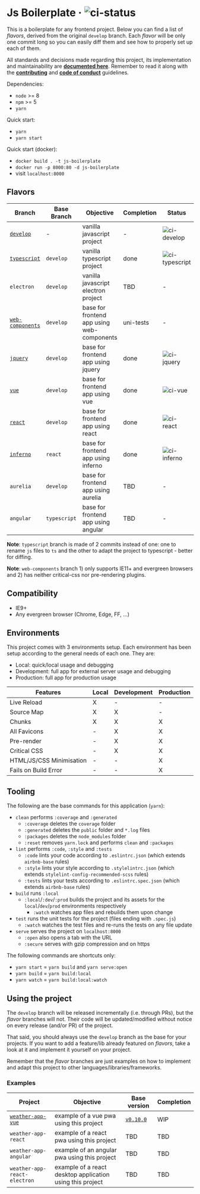 # Js Boilerplate &middot; ![ci-status][ci-develop]

This is a boilerplate for any frontend project. Below you can find a list of
_flavors_, derived from the original `develop` branch. Each _flavor_ will be
only one commit long so you can easily diff them and see how to properly set up
each of them.

All standards and decisions made regarding this project, its implementation and
maintainability are **[documented here](.github/STANDARDS.md)**. Remember to read it
along with the **[contributing](.github/CONTRIBUTING.md)** and
**[code of conduct](.github/CODE_OF_CONDUCT.md)** guidelines.

Dependencies:
- `node` >= 8
- `npm` >= 5
- `yarn`

Quick start:
- `yarn`
- `yarn start`

Quick start (docker):
- `docker build . -t js-boilerplate`
- `docker run -p 8000:80 -d js-boilerplate`
- visit `localhost:8000`

## Flavors

| Branch | Base Branch | Objective | Completion | Status |
| ------ | ------ | ------ | ------ | ------ |
| [`develop`][link-develop] | - | vanilla javascript project | - | ![ci-develop][ci-develop] |
| [`typescript`][link-typescript] | `develop` | vanilla typescript project | done | ![ci-typescript][ci-typescript] |
| `electron` | `develop` | vanilla javascript electron project | TBD | - |
| [`web-components`][link-web-components] | `develop` | base for frontend app using web-components | uni-tests | - |
| [`jquery`][link-jquery] | `develop` | base for frontend app using jquery | done | ![ci-jquery][ci-jquery] |
| [`vue`][link-vue] | `develop` | base for frontend app using vue | done | ![ci-vue][ci-vue] |
| [`react`][link-react] | `develop` | base for frontend app using react | done | ![ci-react][ci-react] |
| [`inferno`][link-inferno] | `react` | base for frontend app using inferno | done | ![ci-inferno][ci-inferno] |
| `aurelia` | `develop` | base for frontend app using aurelia | TBD | - |
| `angular` | `typescript` | base for frontend app using angular | TBD | - |

**Note**: `typescript` branch is made of 2 commits instead of one: one to rename
`js` files to `ts` and the other to adapt the project to typescript - better for
diffing.

**Note**: `web-components` branch 1) only supports IE11+ and evergreen browsers
and 2) has neither critical-css nor pre-rendering plugins.

## Compatibility

- IE9+
- Any evergreen browser (Chrome, Edge, FF, ...)

## Environments

This project comes with 3 environments setup. Each environment has been setup
according to the general needs of each one. They are:
- Local: quick/local usage and debugging
- Development: full app for external server usage and debugging
- Production: full app for production usage

| Features | Local | Development | Production |
| ------ | ------ | ------ | ------ |
| Live Reload | X | - | - |
| Source Map | X | X | - |
| Chunks | X | X | X |
| All Favicons | - | X | X |
| Pre-render | - | X | X |
| Critical CSS | - | X | X |
| HTML/JS/CSS Minimisation | - | - | X |
| Fails on Build Error | - | - | X |

## Tooling

The following are the base commands for this application (`yarn`):
- `clean` performs `:coverage` and `:generated`
  - `:coverage` deletes the `coverage` folder
  - `:generated` deletes the `public` folder and `*.log` files
  - `:packages` deletes the `node_modules` folder
  - `:reset` removes `yarn.lock` and performs `clean` and `:packages`
- `lint` performs `:code`, `:style` and `:tests`
  - `:code` lints your code according to `.eslintrc.json` (which extends
`airbnb-base` rules)
  - `:style` lints your style according to `.stylelintrc.json` (which extends
`stylelint-config-recommended-scss` rules)
  - `:tests` lints your tests according to `.eslintrc.spec.json` (which
extends `airbnb-base` rules)
- `build` runs `:local`
  - `:local`/`:dev`/`:prod` builds the project and its assets for the
    `local`/`dev`/`prod` environments respectively
    - `:watch` watches app files and rebuilds them upon change
- `test` runs the unit tests for the project (files ending with `.spec.js`)
  - `:watch` watches the test files and re-runs the tests on any file update
- `serve` serves the project on `localhost:8000`
  - `:open` also opens a tab with the URL
  - `:secure` serves with gzip compression and on https

The following commands are shortcuts only:
- `yarn start` = `yarn build` and `yarn serve:open`
- `yarn build` = `yarn build:local`
- `yarn watch` = `yarn build:local:watch`

## Using the project

The `develop` branch will be released incrementally (i.e. through PRs), but the
_flavor_ branches will not. Their code will be updated/modified without
notice on every release (and/or PR) of the project.

That said, you should always use the `develop` branch as the base for your
projects. If you want to add a feature/lib already featured on _flavors_,
take a look at it and implement it yourself on your project.

Remember that the _flavor_ branches are just examples on how to implement and
adapt this project to other languages/libraries/frameworks.

### Examples

| Project | Objective | Base version | Completion |
| ------ | ------ | ------ | ------ |
| [`weather-app-vue`][link-app-vue] | example of a vue pwa using this project | [`v0.10.0`][version-rc1] | WIP |
| `weather-app-react` | example of a react pwa using this project | TBD | TBD |
| `weather-app-angular` | example of an angular pwa using this project | TBD | TBD |
| `weather-app-react-electron` | example of a react desktop application using this project | TBD | TBD |

[link-develop]: https://github.com/tiagomapmarques/js-boilerplate
[link-typescript]: https://github.com/tiagomapmarques/js-boilerplate/tree/typescript
[link-electron]: https://github.com/tiagomapmarques/js-boilerplate/tree/electron
[link-web-components]: https://github.com/tiagomapmarques/js-boilerplate/tree/web-components
[link-jquery]: https://github.com/tiagomapmarques/js-boilerplate/tree/jquery
[link-vue]: https://github.com/tiagomapmarques/js-boilerplate/tree/vue
[link-react]: https://github.com/tiagomapmarques/js-boilerplate/tree/react
[link-inferno]: https://github.com/tiagomapmarques/js-boilerplate/tree/inferno
[link-aurelia]: https://github.com/tiagomapmarques/js-boilerplate/tree/aurelia
[link-angular]: https://github.com/tiagomapmarques/js-boilerplate/tree/angular
[link-app-vue]: https://github.com/tiagomapmarques/js-boilerplate/tree/examples/weather-app-vue
[ci-develop]: https://circleci.com/gh/tiagomapmarques/js-boilerplate.svg?style=shield&circle-token=a1853ef566db72f165f70b008b5929d5978f2bcd
[ci-typescript]: https://circleci.com/gh/tiagomapmarques/js-boilerplate/tree/typescript.svg?style=shield&circle-token=a1853ef566db72f165f70b008b5929d5978f2bcd
[ci-electron]: https://circleci.com/gh/tiagomapmarques/js-boilerplate/tree/electron.svg?style=shield&circle-token=a1853ef566db72f165f70b008b5929d5978f2bcd
[ci-jquery]: https://circleci.com/gh/tiagomapmarques/js-boilerplate/tree/jquery.svg?style=shield&circle-token=a1853ef566db72f165f70b008b5929d5978f2bcd
[ci-vue]: https://circleci.com/gh/tiagomapmarques/js-boilerplate/tree/vue.svg?style=shield&circle-token=a1853ef566db72f165f70b008b5929d5978f2bcd
[ci-react]: https://circleci.com/gh/tiagomapmarques/js-boilerplate/tree/react.svg?style=shield&circle-token=a1853ef566db72f165f70b008b5929d5978f2bcd
[ci-inferno]: https://circleci.com/gh/tiagomapmarques/js-boilerplate/tree/inferno.svg?style=shield&circle-token=a1853ef566db72f165f70b008b5929d5978f2bcd
[ci-aurelia]: https://circleci.com/gh/tiagomapmarques/js-boilerplate/tree/aurelia.svg?style=shield&circle-token=a1853ef566db72f165f70b008b5929d5978f2bcd
[ci-angular]: https://circleci.com/gh/tiagomapmarques/js-boilerplate/tree/angular.svg?style=shield&circle-token=a1853ef566db72f165f70b008b5929d5978f2bcd
[version-rc1]: https://github.com/tiagomapmarques/js-boilerplate/tree/v0.10.0
